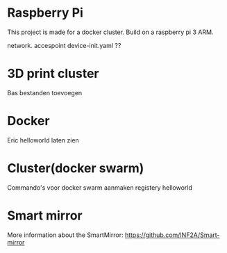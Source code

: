 # Raspberry Pi

This project is made for a docker cluster.
Build on a raspberry pi 3 ARM.

network.
accespoint
device-init.yaml ??

# 3D print cluster
Bas bestanden toevoegen
# Docker
Eric helloworld laten zien
# Cluster(docker swarm)
Commando's voor docker swarm aanmaken
registery
helloworld
# Smart mirror
More information about the SmartMirror: https://github.com/INF2A/Smart-mirror
